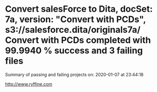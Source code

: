 # Convert salesForce to Dita, docSet: 7a, version: "Convert with PCDs", s3://salesforce.dita/originals7a/ Convert with PCDs completed with 99.9940 % success and 3 failing files

Summary of passing and failing projects on: 2020-01-07 at 23:44:18

http://www.ryffine.com
